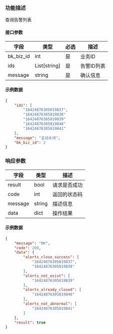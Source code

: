 ### 功能描述

查询告警列表


#### 接口参数

| 字段          | 类型           | 必选 | 描述                                                         |
| ------------- | -------------- | ---- | ------------------------------------------------------------ |
| bk_biz_id    | int      | 是   | 业务ID                                                   |
| ids    | List[string]      | 是   | 告警ID列表                                                   |
| message    | string      | 是   | 确认信息                                                   |

#### 示例数据

```json
{
    "ids": [
        "16424876305819837",
        "16424876305819838"
        "16424876305819839"
        "16424876305819840"
        "16424876305819841"
    ],
    "message": "主动关闭",
    "bk_biz_id": 2
}
```

### 响应参数

| 字段    | 类型   | 描述               |
| ------- | ------ | ------------------ |
| result  | bool   | 请求是否成功       |
| code    | int    | 返回的状态码       |
| message | string | 描述信息           |
| data    | dict   | 操作结果           |

#### 示例数据

```json
{
    "message": "OK",
    "code": 200,
    "data": {
        "alerts_close_success": [
            "16424876305819837",
            "16424876305819838"
        ],
        "alerts_not_exist": [
            "16424876305819839"
        ],
        "alerts_already_closed": [
            "16424876305819840"
        ],
        "alerts_not_abnormal": [
            "16424876305819841"
        ]
    },
    "result": true
}
```